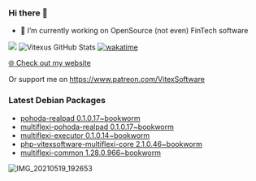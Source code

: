 ### Hi there 👋

- 🔭 I’m currently working on OpenSource  (not even) FinTech software

![](https://komarev.com/ghpvc/?username=Vitexus)
![Vitexus GitHub Stats](https://github-readme-stats.vercel.app/api?username=Vitexus&show_icons=true)
[![wakatime](https://wakatime.com/badge/user/5abba9ca-813e-43ac-9b5f-b1cfdf3dc1c7.svg)](https://wakatime.com/@5abba9ca-813e-43ac-9b5f-b1cfdf3dc1c7)

<p><a href="https://vitexsoftware.cz">🌐 Check out my website</a></p>

Or support me on https://www.patreon.com/VitexSoftware

### Latest Debian Packages
<!-- DEBIAN-PACKAGES-LIST:START -->
- [pohoda-realpad 0.1.0.17~bookworm](https://repo.vitexsoftware.com/package.php?package=pohoda-realpad)
- [multiflexi-pohoda-realpad 0.1.0.17~bookworm](https://repo.vitexsoftware.com/package.php?package=multiflexi-pohoda-realpad)
- [multiflexi-executor 0.1.0.14~bookworm](https://repo.vitexsoftware.com/package.php?package=multiflexi-executor)
- [php-vitexsoftware-multiflexi-core 2.1.0.46~bookworm](https://repo.vitexsoftware.com/package.php?package=php-vitexsoftware-multiflexi-core)
- [multiflexi-common 1.28.0.966~bookworm](https://repo.vitexsoftware.com/package.php?package=multiflexi-common)
<!-- DEBIAN-PACKAGES-LIST:END -->

![IMG_20210519_192653](https://user-images.githubusercontent.com/2621130/120022731-1bd48900-bfed-11eb-90f9-4f88f560b8b7.jpg)

<!--
**Vitexus/Vitexus** is a ✨ _special_ ✨ repository because its `README.md` (this file) appears on your GitHub profile.

Here are some ideas to get you started:

- 🌱 I’m currently learning ...
- 👯 I’m looking to collaborate on ...
- 🤔 I’m looking for help with ...
- 💬 Ask me about ...
- 📫 How to reach me: ...
- 😄 Pronouns: ...
- ⚡ Fun fact: ...
-->


